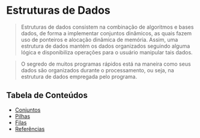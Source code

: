# Estruturas de Dados

> Estruturas de dados consistem na combinação de algoritmos e bases dados, de forma a implementar conjuntos dinâmicos, as quais fazem uso de ponteiros e alocação dinâmica de memória. Assim, uma estrutura de dados mantém os dados organizados seguindo alguma lógica e disponibiliza operações para o usuário manipular tais dados.

> O segredo de muitos programas rápidos está na maneira como seus dados são organizados durante o processamento, ou seja, na estrutura de dados empregada pelo programa.

## Tabela de Conteúdos

- [Conjuntos](conteudo/conjuntos.md)
- [Pilhas](conteudo/pilhas.md)
- [Filas](conteudo/filas.md)
- [Referências](conteudo/referencias.md)
